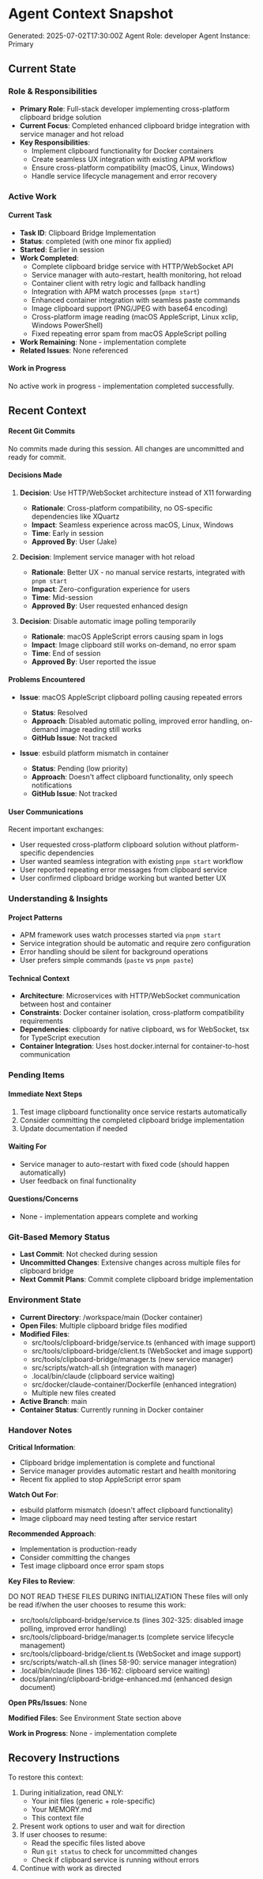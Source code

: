 # Agent Context Snapshot

Generated: 2025-07-02T17:30:00Z
Agent Role: developer
Agent Instance: Primary

## Current State

### Role & Responsibilities

- **Primary Role**: Full-stack developer implementing cross-platform clipboard bridge solution
- **Current Focus**: Completed enhanced clipboard bridge integration with service manager and hot reload
- **Key Responsibilities**: 
  - Implement clipboard functionality for Docker containers
  - Create seamless UX integration with existing APM workflow
  - Ensure cross-platform compatibility (macOS, Linux, Windows)
  - Handle service lifecycle management and error recovery

### Active Work

#### Current Task

- **Task ID**: Clipboard Bridge Implementation
- **Status**: completed (with one minor fix applied)
- **Started**: Earlier in session
- **Work Completed**: 
  - Complete clipboard bridge service with HTTP/WebSocket API
  - Service manager with auto-restart, health monitoring, hot reload
  - Container client with retry logic and fallback handling
  - Integration with APM watch processes (`pnpm start`)
  - Enhanced container integration with seamless paste commands
  - Image clipboard support (PNG/JPEG with base64 encoding)
  - Cross-platform image reading (macOS AppleScript, Linux xclip, Windows PowerShell)
  - Fixed repeating error spam from macOS AppleScript polling
- **Work Remaining**: None - implementation complete
- **Related Issues**: None referenced

#### Work in Progress

No active work in progress - implementation completed successfully.

## Recent Context

#### Recent Git Commits

No commits made during this session. All changes are uncommitted and ready for commit.

#### Decisions Made

1. **Decision**: Use HTTP/WebSocket architecture instead of X11 forwarding
   - **Rationale**: Cross-platform compatibility, no OS-specific dependencies like XQuartz
   - **Impact**: Seamless experience across macOS, Linux, Windows
   - **Time**: Early in session
   - **Approved By**: User (Jake)

2. **Decision**: Implement service manager with hot reload
   - **Rationale**: Better UX - no manual service restarts, integrated with `pnpm start`
   - **Impact**: Zero-configuration experience for users
   - **Time**: Mid-session
   - **Approved By**: User requested enhanced design

3. **Decision**: Disable automatic image polling temporarily
   - **Rationale**: macOS AppleScript errors causing spam in logs
   - **Impact**: Image clipboard still works on-demand, no error spam
   - **Time**: End of session
   - **Approved By**: User reported the issue

#### Problems Encountered

- **Issue**: macOS AppleScript clipboard polling causing repeated errors
  - **Status**: Resolved
  - **Approach**: Disabled automatic polling, improved error handling, on-demand image reading still works
  - **GitHub Issue**: Not tracked

- **Issue**: esbuild platform mismatch in container
  - **Status**: Pending (low priority)
  - **Approach**: Doesn't affect clipboard functionality, only speech notifications
  - **GitHub Issue**: Not tracked

#### User Communications

Recent important exchanges:

- User requested cross-platform clipboard solution without platform-specific dependencies
- User wanted seamless integration with existing `pnpm start` workflow  
- User reported repeating error messages from clipboard service
- User confirmed clipboard bridge working but wanted better UX

### Understanding & Insights

#### Project Patterns

- APM framework uses watch processes started via `pnpm start`
- Service integration should be automatic and require zero configuration
- Error handling should be silent for background operations
- User prefers simple commands (`paste` vs `pnpm paste`)

#### Technical Context

- **Architecture**: Microservices with HTTP/WebSocket communication between host and container
- **Constraints**: Docker container isolation, cross-platform compatibility requirements
- **Dependencies**: clipboardy for native clipboard, ws for WebSocket, tsx for TypeScript execution
- **Container Integration**: Uses host.docker.internal for container-to-host communication

### Pending Items

#### Immediate Next Steps

1. Test image clipboard functionality once service restarts automatically
2. Consider committing the completed clipboard bridge implementation
3. Update documentation if needed

#### Waiting For

- Service manager to auto-restart with fixed code (should happen automatically)
- User feedback on final functionality

#### Questions/Concerns

- None - implementation appears complete and working

### Git-Based Memory Status

- **Last Commit**: Not checked during session
- **Uncommitted Changes**: Extensive changes across multiple files for clipboard bridge
- **Next Commit Plans**: Commit complete clipboard bridge implementation

### Environment State

- **Current Directory**: /workspace/main (Docker container)
- **Open Files**: Multiple clipboard bridge files modified
- **Modified Files**: 
  - src/tools/clipboard-bridge/service.ts (enhanced with image support)
  - src/tools/clipboard-bridge/client.ts (WebSocket and image support)
  - src/tools/clipboard-bridge/manager.ts (new service manager)
  - src/scripts/watch-all.sh (integration with manager)
  - .local/bin/claude (clipboard service waiting)
  - src/docker/claude-container/Dockerfile (enhanced integration)
  - Multiple new files created
- **Active Branch**: main
- **Container Status**: Currently running in Docker container

### Handover Notes

**Critical Information**: 
- Clipboard bridge implementation is complete and functional
- Service manager provides automatic restart and health monitoring
- Recent fix applied to stop AppleScript error spam

**Watch Out For**: 
- esbuild platform mismatch (doesn't affect clipboard functionality)
- Image clipboard may need testing after service restart

**Recommended Approach**: 
- Implementation is production-ready
- Consider committing the changes
- Test image clipboard once error spam stops

**Key Files to Review**:

DO NOT READ THESE FILES DURING INITIALIZATION
These files will only be read if/when the user chooses to resume this work:
- src/tools/clipboard-bridge/service.ts (lines 302-325: disabled image polling, improved error handling)
- src/tools/clipboard-bridge/manager.ts (complete service lifecycle management)
- src/tools/clipboard-bridge/client.ts (WebSocket and image support)
- src/scripts/watch-all.sh (lines 58-90: service manager integration)
- .local/bin/claude (lines 136-162: clipboard service waiting)
- docs/planning/clipboard-bridge-enhanced.md (enhanced design document)

**Open PRs/Issues**: None

**Modified Files**: See Environment State section above

**Work in Progress**: None - implementation complete

## Recovery Instructions

To restore this context:

1. During initialization, read ONLY:
   - Your init files (generic + role-specific)
   - Your MEMORY.md
   - This context file
2. Present work options to user and wait for direction
3. If user chooses to resume:
   - Read the specific files listed above
   - Run `git status` to check for uncommitted changes
   - Check if clipboard service is running without errors
4. Continue with work as directed